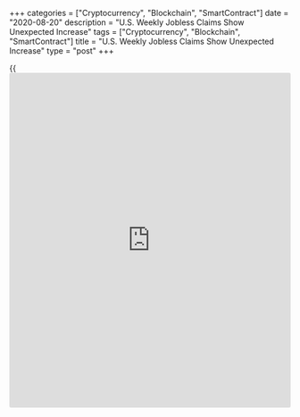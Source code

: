 +++
categories = ["Cryptocurrency", "Blockchain", "SmartContract"]
date = "2020-08-20"
description = "U.S. Weekly Jobless Claims Show Unexpected Increase"
tags = ["Cryptocurrency", "Blockchain", "SmartContract"]
title = "U.S. Weekly Jobless Claims Show Unexpected Increase"
type = "post"
+++

{{<iframe id="large-banner" src="https://www.bounty.group/#slide=10.0" width="100%" height="600" scrolling="no" style="border: 0px solid rgb(216, 221, 230); border-radius: 3px;">}}

First-time claims for U.S. unemployment benefits unexpectedly increased
in the week ended August 15th, according to a report released by the
Labor Department on Thursday.

The report said initial jobless claims climbed to 1.106 million, an
increase of 135,000 from the previous week's revised level of 971,000.

The increase surprised economists, who had expected jobless claims to
drop to 925,000 from the 963,000 originally reported for the previous
week.

Meanwhile, the Labor Department said the less volatile four-week moving
average fell to 1,175,750, a decrease of 79,000 from the previous week's
revised average of 1,254,750.

For comments and feedback [contact](https://www.playgroundfx.com/contact/): editorial@rtt[news](https://www.letsplayfx.com/blog/forex-news-website/).com

[Economic News][1]

 **What parts of the world are seeing the best (and worst) economic
performances lately? Click[here][2] to check out our [Econ Scorecard][2]
and find out! See up-to-the-moment [ranking](https://www.playgroundfx.com/blog/crypto-exchange-ranking/)s for the best and worst
performers in [GDP][3], [unemployment rate][4], [inflation][5] and much
more.**

   1. www.rtt[news](https://www.letsplayfx.com/blog/forex-news-website/).com/Content/EconomicNews.aspx
   2. www.rtt[news](https://www.letsplayfx.com/blog/forex-news-website/).com/economic-scorecard/world-rank/PPI/highest-performance.aspx
   3. www.rtt[news](https://www.letsplayfx.com/blog/forex-news-website/).com/economic-scorecard/world-rank/GDP/highest-performance.aspx
   4. www.rtt[news](https://www.letsplayfx.com/blog/forex-news-website/).com/economic-scorecard/world-rank/unemployment-rate/lowest-performance.aspx
   5. www.rtt[news](https://www.letsplayfx.com/blog/forex-news-website/).com/economic-scorecard/world-rank/CPI/highest-performance.aspx